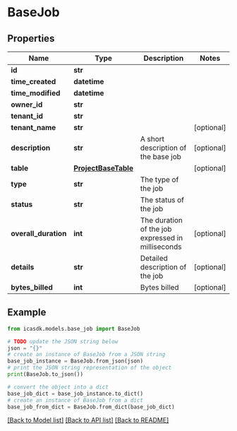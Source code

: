 # BaseJob


## Properties

Name | Type | Description | Notes
------------ | ------------- | ------------- | -------------
**id** | **str** |  | 
**time_created** | **datetime** |  | 
**time_modified** | **datetime** |  | 
**owner_id** | **str** |  | 
**tenant_id** | **str** |  | 
**tenant_name** | **str** |  | [optional] 
**description** | **str** | A short description of the base job | [optional] 
**table** | [**ProjectBaseTable**](ProjectBaseTable.md) |  | [optional] 
**type** | **str** | The type of the job | 
**status** | **str** | The status of the job | 
**overall_duration** | **int** | The duration of the job expressed in milliseconds | [optional] 
**details** | **str** | Detailed description of the job | [optional] 
**bytes_billed** | **int** | Bytes billed | [optional] 

## Example

```python
from icasdk.models.base_job import BaseJob

# TODO update the JSON string below
json = "{}"
# create an instance of BaseJob from a JSON string
base_job_instance = BaseJob.from_json(json)
# print the JSON string representation of the object
print(BaseJob.to_json())

# convert the object into a dict
base_job_dict = base_job_instance.to_dict()
# create an instance of BaseJob from a dict
base_job_from_dict = BaseJob.from_dict(base_job_dict)
```
[[Back to Model list]](../README.md#documentation-for-models) [[Back to API list]](../README.md#documentation-for-api-endpoints) [[Back to README]](../README.md)


